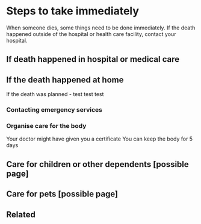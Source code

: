 # Steps to take immediately
When someone dies, some things need to be done immediately. If the death happened outside of the hospital or health care facility, contact your hospital.

## If death happened in hospital or medical care

## If the death happened at home
If the death was planned - test test test 
### Contacting emergency services

### Organise care for the body
Your doctor might have given you a certificate
You can keep the body for 5 days

## Care for children or other dependents [possible page]

## Care for pets [possible page]

## Related
